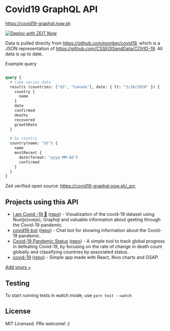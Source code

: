 # Covid19 GraphQL API

https://covid19-graphql.now.sh

[![Deploy with ZEIT Now](https://zeit.co/button)](https://zeit.co/import/project?template=https://github.com/rlindskog/covid19-graphql)


Data is pulled directly from https://github.com/pomber/covid19, which is a JSON representation of https://github.com/CSSEGISandData/COVID-19. All data is up to date.

Example query
```graphql

query {
  # time series data
  results (countries: ["US", "Canada"], date: { lt: "3/10/2020" }) {
    country {
      name
    }
    date
    confirmed
    deaths
    recovered
    growthRate
  }

  # by country
  country(name: "US") {
    name
    mostRecent {
      date(format: "yyyy-MM-dd")
      confirmed
    }
  }
}

```

Zeit verified open source: https://covid19-graphql.now.sh/_src

## Projects using this API

- [I am Covid -19 🦠](https://iamcovid-19.netlify.com/) ([repo](https://github.com/cryptodoct0r/Covid-19-Status-gql)) - Visualization of the covid-19 dataset using Nuxtjs(vuejs), Graphql and valuable information about geeting through the Covid-19 pandemic.
- [covid19-bot](https://vk.me/covid_stat) ([repo](https://github.com/keyzt/covid-19-Bot)) - Chat bot for showing information about the Covid-19 pandemic.
- [Covid-19
Pandemic Status](http://corona.rickkln.com/) ([repo](https://github.com/rickkln/corona)) - A simple tool to track global progress in defeating Covid-19, by focusing on the rate of change in death count globally and classifying countries by associated status.
- [covid-19](https://unpolaco.github.io/covid-19/) ([repo](https://github.com/unpolaco/covid-19)) - Simple app made with React, Nivo charts and GSAP.

[Add yours +](https://github.com/rlindskog/covid19-graphql/edit/master/README.md)

## Testing
To start running tests in watch mode, use
`yarn test --watch`

## License
MIT Licensed. PRs welcome! :)
